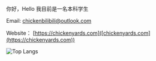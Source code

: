 你好，Hello
我目前是一名本科学生

Email: chickenbilibili@outlook.com

Website： [https://chickenyards.com]([chickenyards.com](https://chickenyards.com))

![Top Langs](https://github-readme-stats.vercel.app/api/top-langs/?username=EthanNCai&layout=compact)

